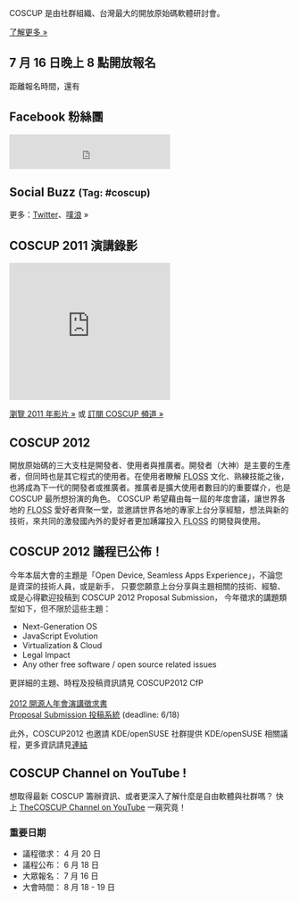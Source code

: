 <div id="sidebar2" class="hideInMobile">
  <div class="intro">
    <p>COSCUP 是由社群組織、台灣最大的開放原始碼軟體研討會。</p>
    <p class="more"><a href="about/">了解更多 »</a></p>
  </div>
  <h2 class="hideInMobile">7 月 16 日晚上 8 點開放報名</h2>
  <p id="countdown" class="hideInMobile">距離報名時間，還有<span id="countdown-time"></span></p>
  <div>
    <h2>Facebook 粉絲團</h2>
    <iframe src="https://www.facebook.com/plugins/likebox.php?href=https%3A%2F%2Fwww.facebook.com%2Fcoscup&amp;width=288&amp;colorscheme=light&amp;show_faces=false&amp;stream=false&amp;header=true&amp;height=62" scrolling="no" frameborder="0" style="border:none; overflow:hidden; width:288px; height:62px; background-color: #fff"></iframe>
  </div>
  <div id="ipv6block">
  </div>
  <h2>Social Buzz <small>(Tag: #coscup)</small></h2>
  <div class="socialbuzz"></div>
  <p class="more">更多：<a href="https://search.twitter.com/search?q=coscup+OR+from%3Acoscup">Twitter</a>、<a href="http://www.plurk.com/psearch#q=COSCUP">噗浪</a> »</p>
	<h2>COSCUP 2011 演講錄影</h2>
	<iframe class="video" title="YouTube video player" width="288" height="246" style="width: 288px; height: 246px" src="http://www.youtube.com/embed/dZs-OLcDfSs?playlist=IRCGdKukc38" frameborder="0"  allowfullscreen="allowfullscreen"></iframe>
	<p class="more"><a href="http://www.youtube.com/playlist?list=PL1E00EBFE2E5E040F">瀏覽 2011 年影片 »</a> 或 <a href="http://www.youtube.com/user/thecoscup">訂閱 COSCUP 頻道 »</a></p>
  <!-- <h2>COSCUP 2011 精選照片集</h2>
  <div class="images"></div>
  <p class="more"><a href="http://www.flickr.com/photos/coscup/collections/72157627346455829/">瀏覽全部 »</a></p> -->
</div>

## COSCUP 2012

開放原始碼的三大支柱是開發者、使用者與推廣者。開發者（大神）是主要的生產者，但同時也是其它程式的使用者。在使用者瞭解 <abbr title="自由與開放原始碼軟體">FLOSS</abbr> 文化、熟練技能之後，也將成為下一代的開發者或推廣者。推廣者是擴大使用者數目的的重要媒介，也是 COSCUP 最所想扮演的角色。 COSCUP 希望藉由每一屆的年度會議，讓世界各地的 <abbr title="自由與開放原始碼軟體">FLOSS</abbr> 愛好者齊聚一堂，並邀請世界各地的專家上台分享經驗，想法與新的技術，來共同的激發國內外的愛好者更加踴躍投入 <abbr title="自由與開放原始碼軟體">FLOSS</abbr> 的開發與使用。

## COSCUP 2012 議程已公佈！

今年本屆大會的主題是「Open Device, Seamless Apps Experience」，不論您是資深的技術人員，或是新手，
只要您願意上台分享與主題相關的技術、經驗、或是心得歡迎投稿到 COSCUP 2012 Proposal Submission，
今年徵求的講題類型如下，但不限於這些主題：<br>
<ul>
    <li>Next-Generation OS</li>
    <li>JavaScript Evolution</li>
    <li>Virtualization & Cloud</li>
    <li>Legal Impact</li>
    <li>Any other free software / open source related issues</li>
</ul>

更詳細的主題、時程及投稿資訊請見 COSCUP2012 CfP<br>
<br>
<a href="https://docs.google.com/document/d/1-DQBxSZIVoeuww9cMWlzsRIoThT0PlaYJ7C8kRE4peE/edit">2012 開源人年會演講徵求書</a><br>
<a href="http://registrano.com/events/coscup-2012">Proposal Submission 投稿系統</a> (deadline: 6/18)<br>

此外，COSCUP2012 也邀請 KDE/openSUSE 社群提供 KDE/openSUSE 相關議程，更多資訊請見<a href="http://news.opensuse.org/2012/04/03/the-kde-and-opensuse-communities-welcome-you-to-coscup-2012/">連結</a>

## COSCUP Channel on YouTube !

想取得最新 COSCUP 籌辦資訊、或者更深入了解什麼是自由軟體與社群嗎？ 快上 [TheCOSCUP Channel on YouTube](http://www.youtube.com/user/thecoscup) 一窺究竟！

### 重要日期

* 議程徵求： 4 月 20 日
* 議程公布： 6 月 18 日
* 大眾報名： 7 月 16 日
* 大會時間： 8 月 18 - 19 日
